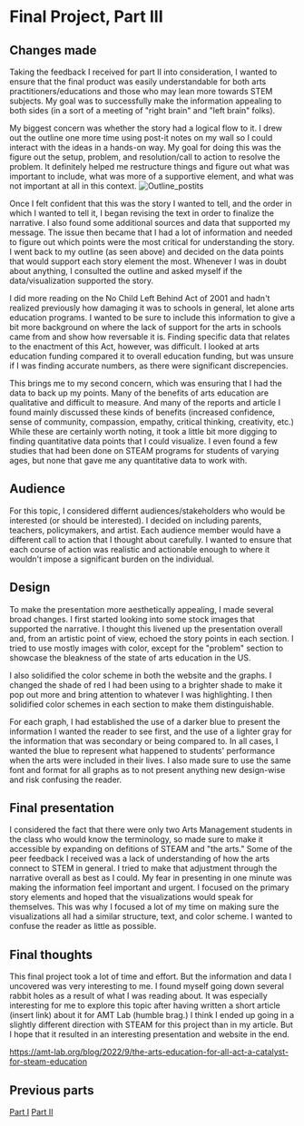 # Final Project, Part III

## Changes made
Taking the feedback I received for part II into consideration, I wanted to ensure that the final product was easily understandable for both arts practitioners/educations and those who may lean more towards STEM subjects. My goal was to successfully make the information appealing to both sides (in a sort of a meeting of "right brain" and "left brain" folks).

My biggest concern was whether the story had a logical flow to it. I drew out the outline one more time using post-it notes on my wall so I could interact with the ideas in a hands-on way. My goal for doing this was the figure out the setup, problem, and resolution/call to action to resolve the problem. It definitely helped me restructure things and figure out what was important to include, what was more of a supportive element, and what was not important at all in this context.
![Outline_postits](https://user-images.githubusercontent.com/112141969/195189700-ef191ac1-d932-44a7-92db-d089cdffe0f0.jpg)


Once I felt confident that this was the story I wanted to tell, and the order in which I wanted to tell it, I began revising the text in order to finalize the narrative. I also found some additional sources and data that supported my message. The issue then became that I had a lot of information and needed to figure out which points were the most critical for understanding the story. I went back to my outline (as seen above) and decided on the data points that would support each story element the most. Whenever I was in doubt about anything, I consulted the outline and asked myself if the data/visualization supported the story. 

I did more reading on the No Child Left Behind Act of 2001 and hadn't realized previously how damaging it was to schools in general, let alone arts education programs. I wanted to be sure to include this information to give a bit more background on where the lack of support for the arts in schools came from and show how reversable it is. Finding specific data that relates to the enactment of this Act, however, was difficult. I looked at arts education funding compared it to overall education funding, but was unsure if I was finding accurate numbers, as there were significant discrepencies.

This brings me to my second concern, which was ensuring that I had the data to back up my points. Many of the benefits of arts education are qualitative and difficult to measure. And many of the reports and article I found mainly discussed these kinds of benefits (increased confidence, sense of community, compassion, empathy, critical thinking, creativity, etc.) While these are certainly worth noting, it took a little bit more digging to finding quantitative data points that I could visualize. I even found a few studies that had been done on STEAM programs for students of varying ages, but none that gave me any quantitative data to work with. 

## Audience
For this topic, I considered differnt audiences/stakeholders who would be interested (or should be interested). I decided on including parents, teachers, policymakers, and artist. Each audience member would have a different call to action that I thought about carefully. I wanted to ensure that each course of action was realistic and actionable enough to where it wouldn't impose a significant burden on the individual.

## Design
To make the presentation more aesthetically appealing, I made several broad changes. I first started looking into some stock images that supported the narrative. I thought this livened up the presentation overall and, from an artistic point of view, echoed the story points in each section. I tried to use mostly images with color, except for the "problem" section to showcase the bleakness of the state of arts education in the US. 

I also solidified the color scheme in both the website and the graphs. I changed the shade of red I had been using to a brighter shade to make it pop out more and bring attention to whatever I was highlighting. I then solidified color schemes in each section to make them distinguishable. 

For each graph, I had established the use of a darker blue to present the information I wanted the reader to see first, and the use of a lighter gray for the information that was secondary or being compared to. In all cases, I wanted the blue to represent what happened to students' performance when the arts were included in their lives. I also made sure to use the same font and format for all graphs as to not present anything new design-wise and risk confusing the reader.

## Final presentation
I considered the fact that there were only two Arts Management students in the class who would know the terminology, so made sure to make it accessible by expanding on defitions of STEAM and "the arts." Some of the peer feedback I received was a lack of understanding of how the arts connect to STEM in general. I tried to make that adjustment through the narrative overall as best as I could. My fear in presenting in one minute was making the information feel important and urgent. I focused on the primary story elements and hoped that the visualizations would speak for themselves. This was why I focused a lot of my time on making sure the visualizations all had a similar structure, text, and color scheme. I wanted to confuse the reader as little as possible. 

## Final thoughts
This final project took a lot of time and effort. But the information and data I uncovered was very interesting to me. I found myself going down several rabbit holes as a result of what I was reading about. It was especially interesting for me to explore this topic after having written a short article (insert link) about it for AMT Lab (humble brag.) I think I ended up going in a slightly different direction with STEAM for this project than in my article. But I hope that it resulted in an interesting presentation and website in the end. 


https://amt-lab.org/blog/2022/9/the-arts-education-for-all-act-a-catalyst-for-steam-education

## Previous parts
[Part I]([url](https://nmlarsen.github.io/dataviz-by-natalie/final_part_1_larsen.html))
[Part II]([url](https://nmlarsen.github.io/dataviz-by-natalie/final_part_2_larsen.html))

